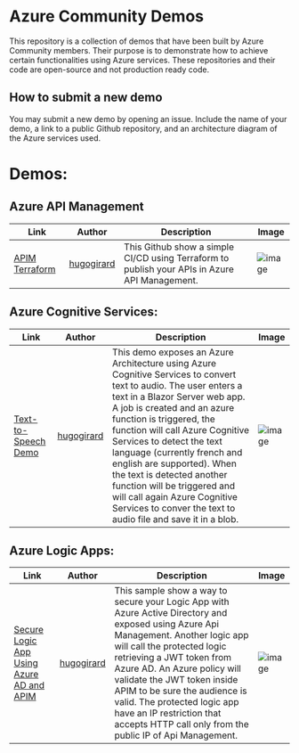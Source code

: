 # Azure Community Demos

This repository is a collection of demos that have been built by Azure Community members. Their purpose is to demonstrate how to achieve certain functionalities using Azure services. These repositories and their code are open-source and not production ready code.

## How to submit a new demo

You may submit a new demo by opening an issue. Include the name of your demo, a link to a public Github repository, and an architecture diagram of the Azure services used.

# Demos:

## Azure API Management

| Link | Author | Description | Image |
| --- | --- | --- | --- |
| [APIM Terraform](https://github.com/hugogirard/apimTerraform) | [hugogirard](https://github.com/hugogirard) | This Github show a simple CI/CD using Terraform to publish your APIs in Azure API Management. | ![image](https://user-images.githubusercontent.com/35609369/150876210-4dc22a90-6c79-4ec1-ae93-4105df081f28.png) |

## Azure Cognitive Services:

| Link | Author | Description | Image |
| --- | --- | --- | --- |
| [Text-to-Speech Demo](https://github.com/hugogirard/textToSpeechDemo) | [hugogirard](https://github.com/hugogirard) | This demo exposes an Azure Architecture using Azure Cognitive Services to convert text to audio. The user enters a text in a Blazor Server web app. A job is created and an azure function is triggered, the function will call Azure Cognitive Services to detect the text language (currently french and english are supported). When the text is detected another function will be triggered and will call again Azure Cognitive Services to conver the text to audio file and save it in a blob. | ![image](https://user-images.githubusercontent.com/35609369/150875709-72c9713a-9fba-4f99-9884-6e8d3d7cee23.png) |

## Azure Logic Apps:

| Link | Author | Description | Image |
| --- | --- | --- | --- |
| [Secure Logic App Using Azure AD and APIM](https://github.com/hugogirard/secureLogicApp) | [hugogirard](https://github.com/hugogirard) | This sample show a way to secure your Logic App with Azure Active Directory and exposed using Azure Api Management. Another logic app will call the protected logic retrieving a JWT token from Azure AD. An Azure policy will validate the JWT token inside APIM to be sure the audience is valid. The protected logic app have an IP restriction that accepts HTTP call only from the public IP of Api Management. | ![image](https://user-images.githubusercontent.com/35609369/150875981-8d024c38-e150-42ed-b267-21e9c939dcf6.png) |
